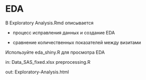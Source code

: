 # EDA

В Exploratory Analysis.Rmd описывается 

- процесс исправления данных и создание EDA

- сравнение количественных показателей между визитами

Используйте eda_shiny.R для просмотра EDA


in:
	Data_SAS_fixed.xlsx
	preprocessing.R

out:
	Exploratory-Analysis.html